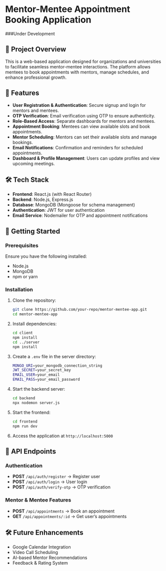 # Mentor-Mentee Appointment Booking Application

###Under Development

## 📌 Project Overview
This is a web-based application designed for organizations and universities to facilitate seamless mentor-mentee interactions. The platform allows mentees to book appointments with mentors, manage schedules, and enhance professional growth.

## 🚀 Features
- **User Registration & Authentication**: Secure signup and login for mentors and mentees.
- **OTP Verification**: Email verification using OTP to ensure authenticity.
- **Role-Based Access**: Separate dashboards for mentors and mentees.
- **Appointment Booking**: Mentees can view available slots and book appointments.
- **Mentor Scheduling**: Mentors can set their available slots and manage bookings.
- **Email Notifications**: Confirmation and reminders for scheduled appointments.
- **Dashboard & Profile Management**: Users can update profiles and view upcoming meetings.

## 🛠 Tech Stack
- **Frontend**: React.js (with React Router)
- **Backend**: Node.js, Express.js
- **Database**: MongoDB (Mongoose for schema management)
- **Authentication**: JWT for user authentication
- **Email Service**: Nodemailer for OTP and appointment notifications


## 🚀 Getting Started
### Prerequisites
Ensure you have the following installed:
- Node.js
- MongoDB
- npm or yarn

### Installation
1. Clone the repository:
   ```sh
   git clone https://github.com/your-repo/mentor-mentee-app.git
   cd mentor-mentee-app
   ```
2. Install dependencies:
   ```sh
   cd client
   npm install
   cd ../server
   npm install
   ```
3. Create a `.env` file in the server directory:
   ```sh
   MONGO_URI=your_mongodb_connection_string
   JWT_SECRET=your_secret_key
   EMAIL_USER=your_email
   EMAIL_PASS=your_email_password
   ```
4. Start the backend server:
   ```sh
   cd backend
   npx nodemon server.js
   ```
5. Start the frontend:
   ```sh
   cd frontend
   npm run dev
   ```
6. Access the application at `http://localhost:5000`

## 🎯 API Endpoints
### Authentication
- **POST** `/api/auth/register` → Register user
- **POST** `/api/auth/login` → User login
- **POST** `/api/auth/verify-otp` → OTP verification

### Mentor & Mentee Features

- **POST** `/api/appointments` → Book an appointment
- **GET** `/api/appointments/:id` → Get user’s appointments


## 🛠 Future Enhancements
- Google Calendar Integration
- Video Call Scheduling
- AI-based Mentor Recommendations
- Feedback & Rating System



